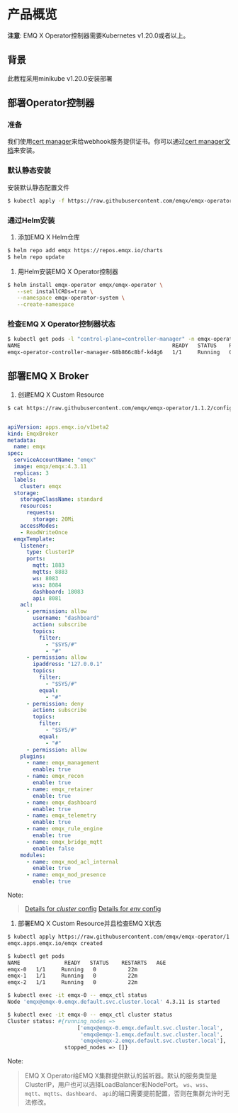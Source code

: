 # 产品概览

**注意**: EMQ X Operator控制器需要Kubernetes v1.20.0或者以上。

## 背景

此教程采用minikube v1.20.0安装部署

## 部署Operator控制器

### 准备

我们使用[cert manager](https://github.com/cert-manager/cert-manager)来给webhook服务提供证书。你可以通过[cert manager文档](https://cert-manager.io/docs/installation/)来安装。

### 默认静态安装

安装默认静态配置文件

```bash
$ kubectl apply -f https://raw.githubusercontent.com/emqx/emqx-operator/1.1.2/config/samples/operator/controller.yaml
```

### 通过Helm安装

1. 添加EMQ X Helm仓库

```bash
$ helm repo add emqx https://repos.emqx.io/charts
$ helm repo update
```

1. 用Helm安装EMQ X Operator控制器

```bash
$ helm install emqx-operator emqx/emqx-operator \
   --set installCRDs=true \
   --namespace emqx-operator-system \
   --create-namespace
```

### 检查EMQ X Operator控制器状态

```bash
$ kubectl get pods -l "control-plane=controller-manager" -n emqx-operator-system
NAME                                                READY   STATUS    RESTARTS   AGE
emqx-operator-controller-manager-68b866c8bf-kd4g6   1/1     Running   0          15s
```

## 部署EMQ X Broker

1. 创建EMQ X Custom Resource

```bash
$ cat https://raw.githubusercontent.com/emqx/emqx-operator/1.1.2/config/samples/emqx/v1beta2/emqx.yaml
```

```yaml

apiVersion: apps.emqx.io/v1beta2
kind: EmqxBroker
metadata:
  name: emqx
spec:
  serviceAccountName: "emqx"
  image: emqx/emqx:4.3.11
  replicas: 3
  labels:
    cluster: emqx
  storage:
    storageClassName: standard
    resources:
      requests:
        storage: 20Mi
    accessModes:
    - ReadWriteOnce
  emqxTemplate:
    listener:
      type: ClusterIP
      ports:
        mqtt: 1883
        mqtts: 8883
        ws: 8083
        wss: 8084
        dashboard: 18083
        api: 8081
    acl:
      - permission: allow
        username: "dashboard"
        action: subscribe
        topics:
          filter:
            - "$SYS/#"
            - "#"
      - permission: allow
        ipaddress: "127.0.0.1"
        topics:
          filter:
            - "$SYS/#"
          equal:
            - "#"
      - permission: deny
        action: subscribe
        topics:
          filter:
            - "$SYS/#"
          equal:
            - "#"
      - permission: allow
    plugins:
      - name: emqx_management
        enable: true
      - name: emqx_recon
        enable: true
      - name: emqx_retainer
        enable: true
      - name: emqx_dashboard
        enable: true
      - name: emqx_telemetry
        enable: true
      - name: emqx_rule_engine
        enable: true
      - name: emqx_bridge_mqtt
        enable: false
    modules:
      - name: emqx_mod_acl_internal
        enable: true
      - name: emqx_mod_presence
        enable: true
```

Note:

> [Details for *cluster* config](https://docs.emqx.io/en/broker/v4.3/configuration/configuration.html)
[Details for *env* config](https://docs.emqx.io/en/broker/v4.3/configuration/configuration.html)
>

1. 部署EMQ X Custom Resource并且检查EMQ X状态

```bash
$ kubectl apply https://raw.githubusercontent.com/emqx/emqx-operator/1.1.2/config/samples/emqx/v1beta2/emqx.yaml
emqx.apps.emqx.io/emqx created

$ kubectl get pods
NAME              READY   STATUS    RESTARTS   AGE
emqx-0   1/1     Running   0          22m
emqx-1   1/1     Running   0          22m
emqx-2   1/1     Running   0          22m

$ kubectl exec -it emqx-0 -- emqx_ctl status
Node 'emqx@emqx-0.emqx.default.svc.cluster.local' 4.3.11 is started

$ kubectl exec -it emqx-0 -- emqx_ctl cluster status
Cluster status: #{running_nodes =>
                      ['emqx@emqx-0.emqx.default.svc.cluster.local',
                       'emqx@emqx-1.emqx.default.svc.cluster.local',
                       'emqx@emqx-2.emqx.default.svc.cluster.local'],
                  stopped_nodes => []}
```

Note:

> EMQ X Operator给EMQ X集群提供默认的监听器。默认的服务类型是ClusterIP，用户也可以选择LoadBalancer和NodePort。
`ws`、`wss`、`mqtt`、`mqtts`、`dashboard`、 `api`的端口需要提前配置，否则在集群允许时无法修改。
>